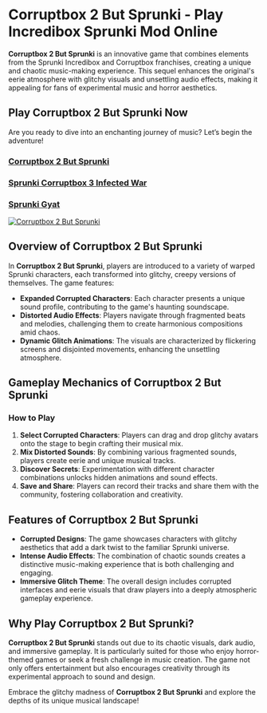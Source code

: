 # Corruptbox 2 But Sprunki - Play Incredibox Sprunki Mod Online

**Corruptbox 2 But Sprunki** is an innovative game that combines elements from the Sprunki Incredibox and Corruptbox franchises, creating a unique and chaotic music-making experience. This sequel enhances the original's eerie atmosphere with glitchy visuals and unsettling audio effects, making it appealing for fans of experimental music and horror aesthetics.

## Play Corruptbox 2 But Sprunki Now
Are you ready to dive into an enchanting journey of music? Let’s begin the adventure!

### [Corruptbox 2 But Sprunki](https://sprunkisinner.org/corruptbox-2-but-sprunki)
### [Sprunki Corruptbox 3 Infected War](https://sprunkisinner.org/sprunki-corruptbox-3-infected-war)
### [Sprunki Gyat](https://sprunkisinner.org/sprunki-gyat)



[![Corruptbox 2 But Sprunki](https://sprunkisinner.org/_nuxt/corruptbox-2-but-sprunki.Dd6y891n.jpg)](https://sprunkisinner.org/corruptbox-2-but-sprunki)



## Overview of Corruptbox 2 But Sprunki

In **Corruptbox 2 But Sprunki**, players are introduced to a variety of warped Sprunki characters, each transformed into glitchy, creepy versions of themselves. The game features:

- **Expanded Corrupted Characters**: Each character presents a unique sound profile, contributing to the game's haunting soundscape.
- **Distorted Audio Effects**: Players navigate through fragmented beats and melodies, challenging them to create harmonious compositions amid chaos.
- **Dynamic Glitch Animations**: The visuals are characterized by flickering screens and disjointed movements, enhancing the unsettling atmosphere.

## Gameplay Mechanics of Corruptbox 2 But Sprunki

### How to Play

1. **Select Corrupted Characters**: Players can drag and drop glitchy avatars onto the stage to begin crafting their musical mix.
2. **Mix Distorted Sounds**: By combining various fragmented sounds, players create eerie and unique musical tracks.
3. **Discover Secrets**: Experimentation with different character combinations unlocks hidden animations and sound effects.
4. **Save and Share**: Players can record their tracks and share them with the community, fostering collaboration and creativity.

## Features of Corruptbox 2 But Sprunki

- **Corrupted Designs**: The game showcases characters with glitchy aesthetics that add a dark twist to the familiar Sprunki universe.
- **Intense Audio Effects**: The combination of chaotic sounds creates a distinctive music-making experience that is both challenging and engaging.
- **Immersive Glitch Theme**: The overall design includes corrupted interfaces and eerie visuals that draw players into a deeply atmospheric gameplay experience.

## Why Play Corruptbox 2 But Sprunki?

**Corruptbox 2 But Sprunki** stands out due to its chaotic visuals, dark audio, and immersive gameplay. It is particularly suited for those who enjoy horror-themed games or seek a fresh challenge in music creation. The game not only offers entertainment but also encourages creativity through its experimental approach to sound and design.

Embrace the glitchy madness of **Corruptbox 2 But Sprunki** and explore the depths of its unique musical landscape!
